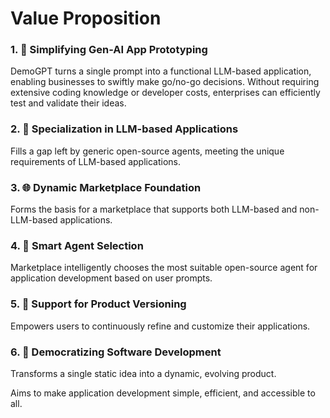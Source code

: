 # Value Proposition

### 1. 🏢 **Simplifying Gen-AI App Prototyping**

DemoGPT turns a single prompt into a functional LLM-based application, enabling businesses to swiftly make go/no-go decisions. Without requiring extensive coding knowledge or developer costs, enterprises can efficiently test and validate their ideas.

### 2. 🎯 **Specialization in LLM-based Applications**

Fills a gap left by generic open-source agents, meeting the unique requirements of LLM-based applications.

### 3. 🌐 **Dynamic Marketplace Foundation**

Forms the basis for a marketplace that supports both LLM-based and non-LLM-based applications.

### 4. 🧠 **Smart Agent Selection**

Marketplace intelligently chooses the most suitable open-source agent for application development based on user prompts.

### 5. 🔄 **Support for Product Versioning**

Empowers users to continuously refine and customize their applications.

### 6. 🎉 **Democratizing Software Development**

Transforms a single static idea into a dynamic, evolving product.

Aims to make application development simple, efficient, and accessible to all.